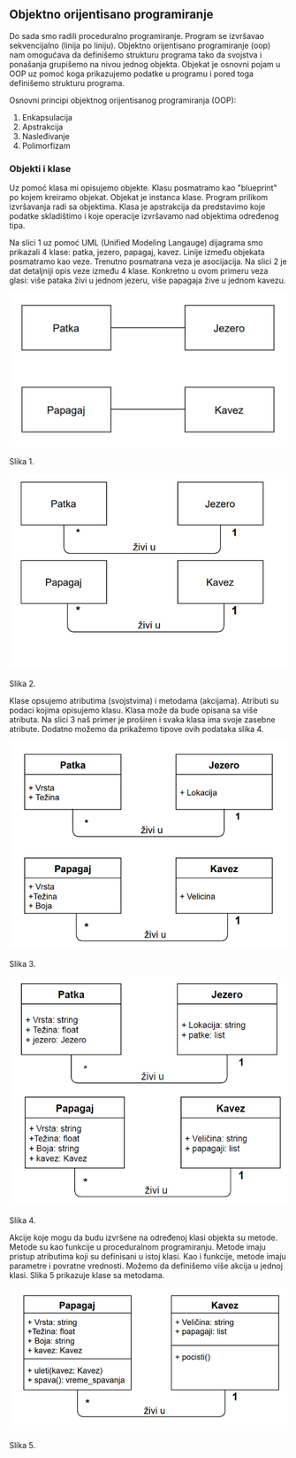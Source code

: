 ## Objektno orijentisano programiranje ##

Do sada smo radili proceduralno programiranje. Program se izvršavao sekvencijalno (linija po liniju). 
Objektno orijentisano programiranje (oop) nam omogućava da definišemo strukturu programa tako da svojstva i ponašanja grupišemo na nivou jednog objekta. 
Objekat je osnovni pojam u OOP uz pomoć koga prikazujemo podatke u programu i pored toga definišemo strukturu programa.

Osnovni principi objektnog orijentisanog programiranja (OOP):
1. Enkapsulacija
2. Apstrakcija
3. Nasleđivanje 
4. Polimorfizam

### Objekti i klase ###

Uz pomoć klasa mi opisujemo objekte. Klasu posmatramo kao "blueprint" po kojem kreiramo objekat. Objekat je instanca klase. Program prilikom izvršavanja radi sa objektima. Klasa je apstrakcija da predstavimo koje podatke skladištimo i koje operacije izvršavamo nad objektima određenog tipa.

Na slici 1 uz pomoć UML (Unified Modeling Langauge) dijagrama smo prikazali 4 klase: patka, jezero, papagaj, kavez. Linije između objekata posmatramo kao veze. Trenutno posmatrana veza je asocijacija. 
Na slici 2 je dat detaljniji opis veze između 4 klase. Konkretno u ovom primeru veza glasi: više pataka živi u jednom jezeru, više papagaja žive u jednom kavezu. 

![slika1](/slike/v4/slika1.png)

Slika 1.

![slika2](/slike/v4/slika2.png)

Slika 2.

Klase opsujemo atributima (svojstvima) i metodama (akcijama).
Atributi su podaci kojima opisujemo klasu. Klasa može da bude opisana sa više atributa. Na slici 3 naš primer je proširen i svaka klasa ima svoje zasebne atribute. 
Dodatno možemo da prikažemo tipove ovih podataka slika 4.


![slika3](/slike/v4/slika3.png)

Slika 3.


![slika4](/slike/v4/slika4.png)

Slika 4.

Akcije koje mogu da budu izvršene na određenoj klasi objekta su metode. Metode su kao funkcije u proceduralnom programiranju. Metode imaju pristup atributima koji su definisani u istoj klasi. Kao i funkcije, metode imaju parametre i povratne vrednosti. Možemo da definišemo više akcija u jednoj klasi.
Slika 5 prikazuje klase sa metodama. 


![slika5](/slike/v4/slika5.png)

Slika 5.
